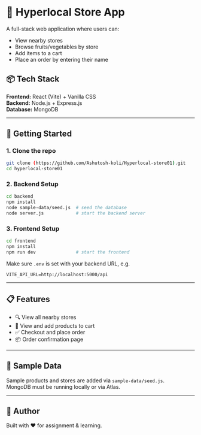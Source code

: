 
# 🛒 Hyperlocal Store App

A full-stack web application where users can:
- View nearby stores
- Browse fruits/vegetables by store
- Add items to a cart
- Place an order by entering their name

## 📦 Tech Stack

**Frontend:** React (Vite) + Vanilla CSS  
**Backend:** Node.js + Express.js  
**Database:** MongoDB

---

## 🚀 Getting Started

### 1. Clone the repo

```bash
git clone (https://github.com/Ashutosh-koli/Hyperlocal-store01).git
cd hyperlocal-store01
```

### 2. Backend Setup

```bash
cd backend
npm install
node sample-data/seed.js  # seed the database
node server.js            # start the backend server
```

### 3. Frontend Setup

```bash
cd frontend
npm install
npm run dev               # start the frontend
```

Make sure `.env` is set with your backend URL, e.g.

```
VITE_API_URL=http://localhost:5000/api
```

---

## 📋 Features

- 🔍 View all nearby stores
- 🛒 View and add products to cart
- ✅ Checkout and place order
- 📦 Order confirmation page

---

## 🧪 Sample Data

Sample products and stores are added via `sample-data/seed.js`.  
MongoDB must be running locally or via Atlas.

---

## 🙌 Author

Built with ❤️ for assignment & learning.
